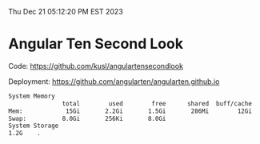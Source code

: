 Thu Dec 21 05:12:20 PM EST 2023

# Angular Ten Second Look

Code: https://github.com/kusl/angulartensecondlook

Deployment: https://github.com/angularten/angularten.github.io

```bash
System Memory
               total        used        free      shared  buff/cache   available
Mem:            15Gi       2.2Gi       1.5Gi       286Mi        12Gi        13Gi
Swap:          8.0Gi       256Ki       8.0Gi
System Storage
1.2G	.
```
